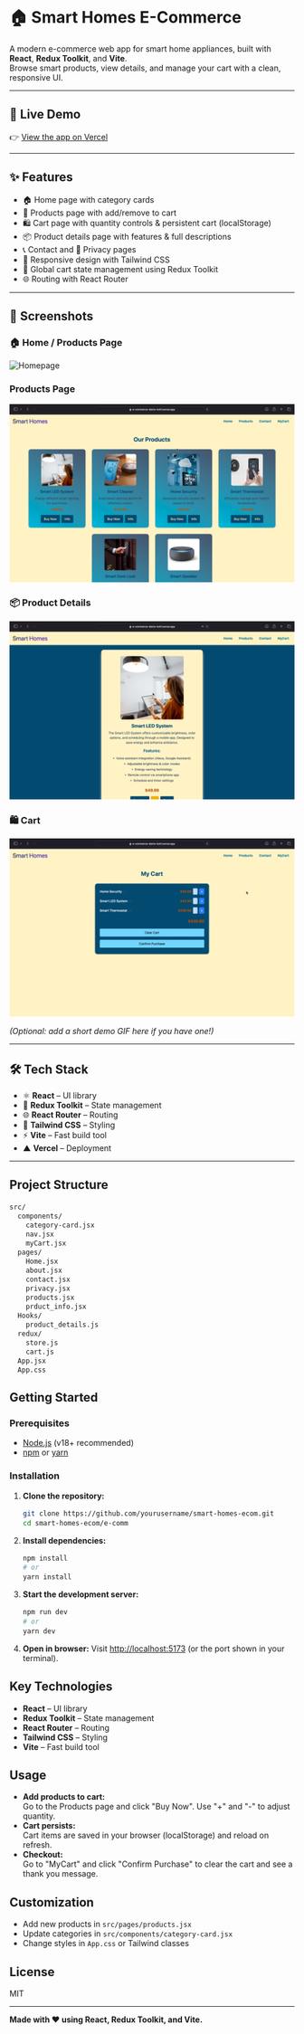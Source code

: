# 🏠 Smart Homes E-Commerce

A modern e-commerce web app for smart home appliances, built with **React**, **Redux Toolkit**, and **Vite**.  
Browse smart products, view details, and manage your cart with a clean, responsive UI.

---

## 🚀 Live Demo
👉 [View the app on Vercel](https://e-commerce-demo-kohl.vercel.app)  

---

## ✨ Features
- 🏠 Home page with category cards  
- 🛒 Products page with add/remove to cart  
- 🛍️ Cart page with quantity controls & persistent cart (localStorage)  
- 📦 Product details page with features & full descriptions  
- 📞 Contact and 📃 Privacy pages  
- 🎨 Responsive design with Tailwind CSS  
- 🔄 Global cart state management using Redux Toolkit  
- 🌐 Routing with React Router  

---

## 📸 Screenshots

### 🏠 Home / Products Page
![Homepage](public/screenshots/home.png)

### Products Page  
![Products Page](public/screenshots/products.png) 

### 📦 Product Details
![Product Details](public/screenshots/product-details.png)

### 🛍️ Cart
![Cart](public/screenshots/cart.png)

*(Optional: add a short demo GIF here if you have one!)*

---

## 🛠️ Tech Stack
- ⚛️ **React** – UI library  
- 🔄 **Redux Toolkit** – State management  
- 🌐 **React Router** – Routing  
- 🎨 **Tailwind CSS** – Styling  
- ⚡ **Vite** – Fast build tool  
- ▲ **Vercel** – Deployment  

---

## Project Structure

```
src/
  components/
    category-card.jsx
    nav.jsx
    myCart.jsx
  pages/
    Home.jsx
    about.jsx
    contact.jsx
    privacy.jsx
    products.jsx
    prduct_info.jsx
  Hooks/
    product_details.js
  redux/
    store.js
    cart.js
  App.jsx
  App.css
```


## Getting Started

### Prerequisites

- [Node.js](https://nodejs.org/) (v18+ recommended)
- [npm](https://www.npmjs.com/) or [yarn](https://yarnpkg.com/)

### Installation

1. **Clone the repository:**
   ```sh
   git clone https://github.com/yourusername/smart-homes-ecom.git
   cd smart-homes-ecom/e-comm
   ```

2. **Install dependencies:**
   ```sh
   npm install
   # or
   yarn install
   ```

3. **Start the development server:**
   ```sh
   npm run dev
   # or
   yarn dev
   ```

4. **Open in browser:**
   Visit [http://localhost:5173](http://localhost:5173) (or the port shown in your terminal).



## Key Technologies

- **React** – UI library
- **Redux Toolkit** – State management
- **React Router** – Routing
- **Tailwind CSS** – Styling
- **Vite** – Fast build tool

## Usage

- **Add products to cart:**  
  Go to the Products page and click "Buy Now". Use "+" and "-" to adjust quantity.
- **Cart persists:**  
  Cart items are saved in your browser (localStorage) and reload on refresh.
- **Checkout:**  
  Go to "MyCart" and click "Confirm Purchase" to clear the cart and see a thank you message.

## Customization

- Add new products in `src/pages/products.jsx`
- Update categories in `src/components/category-card.jsx`
- Change styles in `App.css` or Tailwind classes

## License

MIT

---

**Made with ❤️ using React, Redux Toolkit, and Vite.**
